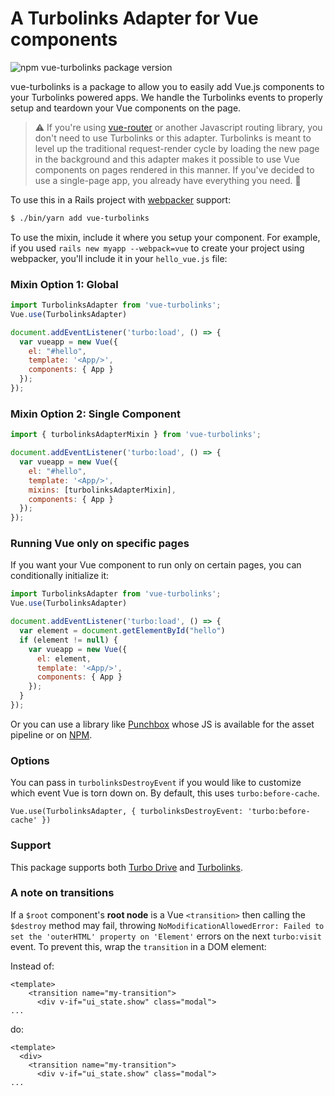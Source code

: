 # A Turbolinks Adapter for Vue components

![npm vue-turbolinks package version](https://img.shields.io/npm/v/vue-turbolinks.svg)

vue-turbolinks is a package to allow you to easily add Vue.js components
to your Turbolinks powered apps. We handle the Turbolinks events to
properly setup and teardown your Vue components on the page.

>:warning: If you're using [vue-router](https://github.com/vuejs/vue-router) or another
Javascript routing library, you don't need to use Turbolinks or this adapter.
Turbolinks is meant to level up the traditional request-render cycle
by loading the new page in the background and this adapter makes it possible
to use Vue components on pages rendered in this manner. If you've decided to
use a single-page app, you already have everything you need. :metal:

To use this in a Rails project with [webpacker](https://github.com/rails/webpacker) support:

``` bash
$ ./bin/yarn add vue-turbolinks
```

To use the mixin, include it where you setup your component.
For example, if you used `rails new myapp --webpack=vue` to create your project using
webpacker, you'll include it in your `hello_vue.js` file:

### Mixin Option 1: Global

``` javascript
import TurbolinksAdapter from 'vue-turbolinks';
Vue.use(TurbolinksAdapter)

document.addEventListener('turbo:load', () => {
  var vueapp = new Vue({
    el: "#hello",
    template: '<App/>',
    components: { App }
  });
});
```

### Mixin Option 2: Single Component

``` javascript
import { turbolinksAdapterMixin } from 'vue-turbolinks';

document.addEventListener('turbo:load', () => {
  var vueapp = new Vue({
    el: "#hello",
    template: '<App/>',
    mixins: [turbolinksAdapterMixin],
    components: { App }
  });
});
```

### Running Vue only on specific pages

If you want your Vue component to run only on certain pages, you can
conditionally initialize it:

``` javascript
import TurbolinksAdapter from 'vue-turbolinks';
Vue.use(TurbolinksAdapter)

document.addEventListener('turbo:load', () => {
  var element = document.getElementById("hello")
  if (element != null) {
    var vueapp = new Vue({
      el: element,
      template: '<App/>',
      components: { App }
    });
  }
});
```

Or you can use a library like [Punchbox](https://github.com/kieraneglin/punchbox) whose JS is available for the asset pipeline or on [NPM](https://www.npmjs.com/package/punchbox-js).

### Options

You can pass in `turbolinksDestroyEvent` if you would like to customize which event Vue is torn down on. By default, this uses `turbo:before-cache`.

`Vue.use(TurbolinksAdapter, { turbolinksDestroyEvent: 'turbo:before-cache' })`

### Support

This package supports both [Turbo Drive](https://turbo.hotwire.dev/handbook/drive) and [Turbolinks](https://github.com/turbolinks/turbolinks).

### A note on transitions

If a `$root` component's **root node** is a Vue `<transition>` then calling the `$destroy` method may fail, throwing `NoModificationAllowedError: Failed to set the 'outerHTML' property on 'Element'` errors on the next `turbo:visit` event. To prevent this, wrap the `transition` in a DOM element:

Instead of:
```
<template>
    <transition name="my-transition">
      <div v-if="ui_state.show" class="modal">
...
```

do:

```
<template>
  <div>
    <transition name="my-transition">
      <div v-if="ui_state.show" class="modal">
...
```


